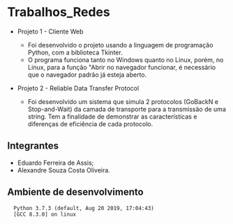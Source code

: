 # Trabalhos_Redes

- Projeto 1 - Cliente Web
  - Foi desenvolvido o projeto usando a linguagem de programação Python, com a biblioteca Tkinter.
  - O programa funciona tanto no Windows quanto no Linux, porém, no Linux, para a função "Abrir no navegador funcionar, é necessário que o navegador padrão já esteja aberto.

- Projeto 2 - Reliable Data Transfer Protocol
  - Foi desenvolvido um sistema que simula 2 protocolos (GoBackN e Stop-and-Wait) da camada de transporte para a transmissão de uma string. Tem a finalidade de demonstrar as características e diferenças de eficiência de cada protocolo.

## Integrantes

- Eduardo Ferreira de Assis;
- Alexandre Souza Costa Oliveira.

## Ambiente de desenvolvimento

```none
  Python 3.7.3 (default, Aug 20 2019, 17:04:43)
  [GCC 8.3.0] on linux
```
